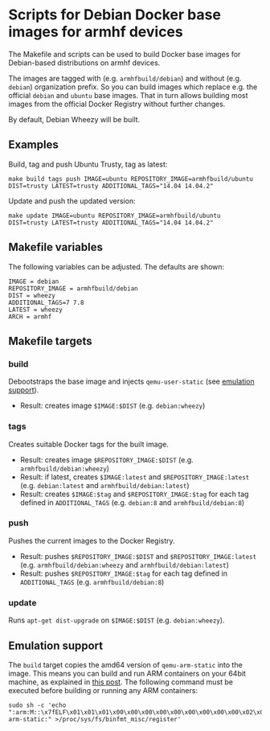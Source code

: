# Scripts for Debian Docker base images for armhf devices

The Makefile and scripts can be used to build Docker base images for Debian-based distributions on armhf devices.

The images are tagged with (e.g. `armhfbuild/debian`) and without (e.g. `debian`) organization prefix. So you can build images which replace e.g. the official `debian` and `ubuntu` base images. That in turn allows building most images from the official Docker Registry without further changes.

By default, Debian Wheezy will be built.

## Examples

Build, tag and push Ubuntu Trusty, tag as latest:

    make build tags push IMAGE=ubuntu REPOSITORY_IMAGE=armhfbuild/ubuntu DIST=trusty LATEST=trusty ADDITIONAL_TAGS="14.04 14.04.2"

Update and push the updated version:

    make update IMAGE=ubuntu REPOSITORY_IMAGE=armhfbuild/ubuntu DIST=trusty LATEST=trusty ADDITIONAL_TAGS="14.04 14.04.2"

## Makefile variables

The following variables can be adjusted. The defaults are shown:

    IMAGE = debian
    REPOSITORY_IMAGE = armhfbuild/debian
    DIST = wheezy
    ADDITIONAL_TAGS=7 7.8
    LATEST = wheezy
    ARCH = armhf

## Makefile targets

### build

Debootstraps the base image and injects `qemu-user-static` (see [emulation support](#emulation-support)).

* Result: creates image `$IMAGE:$DIST` (e.g. `debian:wheezy`)

### tags

Creates suitable Docker tags for the built image.

* Result: creates image `$REPOSITORY_IMAGE:$DIST` (e.g. `armhfbuild/debian:wheezy`)
* Result: if latest, creates `$IMAGE:latest` and `$REPOSITORY_IMAGE:latest` (e.g. `debian:latest` and `armhfbuild/debian:latest`)
* Result: creates `$IMAGE:$tag` and `$REPOSITORY_IMAGE:$tag` for each tag defined in `ADDITIONAL_TAGS` (e.g. `debian:8` and `armhfbuild/debian:8`)

### push

Pushes the current images to the Docker Registry.

* Result: pushes `$REPOSITORY_IMAGE:$DIST` and `$REPOSITORY_IMAGE:latest` (e.g. `armhfbuild/debian:wheezy` and `armhfbuild/debian:latest`)
* Result: pushes `$REPOSITORY_IMAGE:$tag` for each tag defined in `ADDITIONAL_TAGS`  (e.g. `armhfbuild/debian:8`)

### update

Runs `apt-get dist-upgrade` on `$IMAGE:$DIST` (e.g. `debian:wheezy`).

## Emulation support

The `build` target copies the amd64 version of `qemu-arm-static` into the image. This means you can build and run ARM containers on your 64bit machine, as explained in [this post](https://groups.google.com/forum/#!msg/coreos-dev/YC-G_rVFnI4/ncS5bjxYWdc). The following command must be executed before building or running any ARM containers:

    sudo sh -c 'echo ":arm:M::\x7fELF\x01\x01\x01\x00\x00\x00\x00\x00\x00\x00\x00\x00\x02\x00\x28\x00:\xff\xff\xff\xff\xff\xff\xff\x00\xff\xff\xff\xff\xff\xff\xff\xff\xfe\xff\xff\xff:/usr/bin/qemu-arm-static:" >/proc/sys/fs/binfmt_misc/register'
